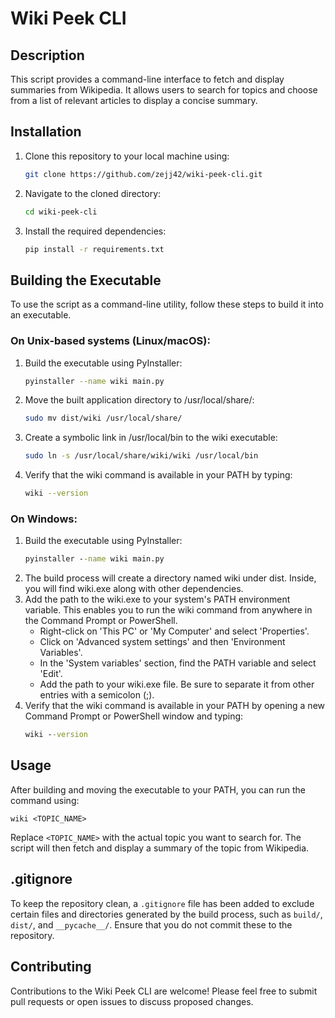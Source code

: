# Wiki Peek CLI

## Description

This script provides a command-line interface to fetch and display summaries from Wikipedia. It allows users to search for topics and choose from a list of relevant articles to display a concise summary.

## Installation

1. Clone this repository to your local machine using:
   ```sh
   git clone https://github.com/zejj42/wiki-peek-cli.git
   ```
2. Navigate to the cloned directory:
   ```sh
   cd wiki-peek-cli
   ```
3. Install the required dependencies:
   ```sh
   pip install -r requirements.txt
   ```

## Building the Executable

To use the script as a command-line utility, follow these steps to build it into an executable.

### On Unix-based systems (Linux/macOS):

1. Build the executable using PyInstaller:
   ```sh
   pyinstaller --name wiki main.py
   ```
2. Move the built application directory to /usr/local/share/:
   ```sh
   sudo mv dist/wiki /usr/local/share/
   ```
3. Create a symbolic link in /usr/local/bin to the wiki executable:
   ```sh
   sudo ln -s /usr/local/share/wiki/wiki /usr/local/bin
   ```
4. Verify that the wiki command is available in your PATH by typing:
   ```sh
   wiki --version
   ```

### On Windows:

1. Build the executable using PyInstaller:
   ```cmd
   pyinstaller --name wiki main.py
   ```
2. The build process will create a directory named wiki under dist. Inside, you will find wiki.exe along with other dependencies.
3. Add the path to the wiki.exe to your system's PATH environment variable. This enables you to run the wiki command from anywhere in the Command Prompt or PowerShell.
   - Right-click on 'This PC' or 'My Computer' and select 'Properties'.
   - Click on 'Advanced system settings' and then 'Environment Variables'.
   - In the 'System variables' section, find the PATH variable and select 'Edit'.
   - Add the path to your wiki.exe file. Be sure to separate it from other entries with a semicolon (;).
4. Verify that the wiki command is available in your PATH by opening a new Command Prompt or PowerShell window and typing:
   ```cmd
   wiki --version
   ```

## Usage

After building and moving the executable to your PATH, you can run the command using:

`wiki <TOPIC_NAME>`

Replace `<TOPIC_NAME>` with the actual topic you want to search for. The script will then fetch and display a summary of the topic from Wikipedia.

## .gitignore

To keep the repository clean, a `.gitignore` file has been added to exclude certain files and directories generated by the build process, such as `build/`, `dist/`, and `__pycache__/`. Ensure that you do not commit these to the repository.

## Contributing

Contributions to the Wiki Peek CLI are welcome! Please feel free to submit pull requests or open issues to discuss proposed changes.
